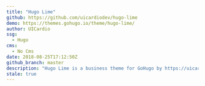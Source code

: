 ```yaml
---
title: "Hugo Lime"
github: https://github.com/uicardiodev/hugo-lime
demo: https://themes.gohugo.io/theme/hugo-lime/
author: UICardio
ssg:
  - Hugo
cms:
  - No Cms
date: 2018-08-25T17:12:50Z
github_branch: master
description: "Hugo Lime is a business theme for GoHugo by https://uicard.io"
stale: true
---
```

